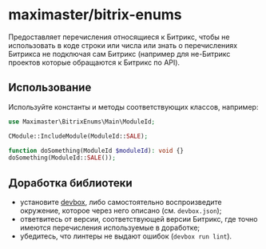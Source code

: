 # maximaster/bitrix-enums

Предоставляет перечисления относящиеся к Битрикс, чтобы не использовать в коде
строки или числа или знать о перечислениях Битрикса не подключая сам Битрикс
(например для не-Битрикс проектов которые обращаются к Битрикс по API).

## Использование

Используйте константы и методы соответствующих классов, например:

```php
use Maximaster\BitrixEnums\Main\ModuleId;

CModule::IncludeModule(ModuleId::SALE);

function doSomething(ModuleId $moduleId): void {}
doSomething(ModuleId::SALE());
```

## Доработка библиотеки

* установите [devbox](https://www.jetify.com/devbox), либо самостоятельно
  воспроизведите окружение, которое через него описано (см. `devbox.json`);
* ответвитесь от версии, соответствующей версии Битрикс, где точно имеются
  перечисления используемые в доработке;
* убедитесь, что линтеры не выдают ошибок (`devbox run lint`).
